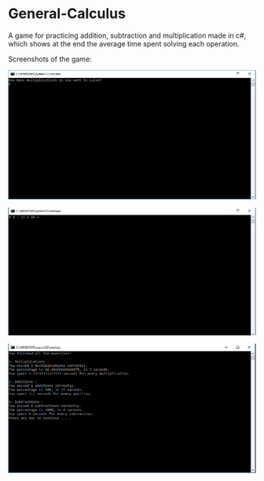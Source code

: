 # General-Calculus
A game for practicing addition, subtraction and multiplication made in c#, which shows at the end the average time spent solving each operation.

Screenshots of the game:

![](https://github.com/AlexandruSte/General-Calculus/blob/master/1.PNG)

![](https://github.com/AlexandruSte/General-Calculus/blob/master/2.PNG)

![](https://github.com/AlexandruSte/General-Calculus/blob/master/3.PNG)
